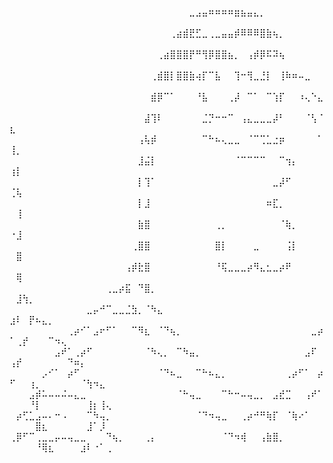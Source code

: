 ⠀⠀⠀⠀⠀⠀⠀⠀⠀⠀⠀⠀⠀⠀⠀⠀⠀⠀⠀⠀⠀⠀⠀⠀⠀⠀⠀⠀⣀⣠⣤⠶⠶⠶⠶⣶⣦⣤⣄⡀⠀⠀⠀⠀⠀⠀⠀⠀⠀⠀⠀⠀⠀⠀⠀⠀⠀⠀⠀⠀⠀⠀⠀⠀⠀
⠀⠀⠀⠀⠀⠀⠀⠀⠀⠀⠀⠀⠀⠀⠀⠀⠀⠀⠀⠀⠀⠀⠀⠀⠀⢀⣴⣾⣟⣋⣀⢀⣀⣤⣤⡾⠿⠿⠿⣿⣷⢦⡀⠀⠀⠀⠀⠀⠀⠀⠀⠀⠀⠀⠀⠀⠀⠀⠀⠀⠀⠀⠀⠀⠀
⠀⠀⠀⠀⠀⠀⠀⠀⠀⠀⠀⠀⠀⠀⠀⠀⠀⠀⠀⠀⠀⠀⠀⢀⣴⣿⣿⣿⡟⠛⢻⡿⣿⣿⣦⡀⠀⢠⡾⡿⠯⠽⢦⠀⠀⠀⠀⠀⠀⠀⠀⠀⠀⠀⠀⠀⠀⠀⠀⠀⠀⠀⠀⠀⠀
⠀⠀⠀⠀⠀⠀⠀⠀⠀⠀⠀⠀⠀⠀⠀⠀⠀⠀⠀⠀⠀⠀⢀⣾⣿⡇⣿⣿⣷⢴⡏⠉⣧⠀⠀⢹⠒⢻⣀⣘⡇⠀⢸⠷⠶⠤⣀⠀⠀⠀⠀⠀⠀⠀⠀⠀⠀⠀⠀⠀⠀⠀⠀⠀⠀
⠀⠀⠀⠀⠀⠀⠀⠀⠀⠀⠀⠀⠀⠀⠀⠀⠀⠀⠀⠀⠀⠀⣾⡿⠉⠁⠀⠀⠀⠘⣧⠀⠀⠀⢀⡼⠀⠉⠁⠀⠉⢱⡏⠀⠀⠰⢄⠑⣄⠀⠀⠀⠀⠀⠀⠀⠀⠀⠀⠀⠀⠀⠀⠀⠀
⠀⠀⠀⠀⠀⠀⠀⠀⠀⠀⠀⠀⠀⠀⠀⠀⠀⠀⠀⠀⠀⣼⢹⠇⠀⠀⠀⠀⠀⠀⣈⡙⠒⠒⠉⠀⢠⣄⣀⣀⣀⡼⠃⠀⠀⠀⠈⢣⠈⣆⠀⠀⠀⠀⠀⠀⠀⠀⠀⠀⠀⠀⠀⠀⠀
⠀⠀⠀⠀⠀⠀⠀⠀⠀⠀⠀⠀⠀⠀⠀⠀⠀⠀⠀⠀⢠⢧⡾⠀⠀⠀⠀⠀⠀⠀⠉⠓⠦⢄⣀⣀⠀⠈⠉⢉⣁⣐⡶⠀⠀⠀⠀⠀⠁⢸⡀⠀⠀⠀⠀⠀⠀⠀⠀⠀⠀⠀⠀⠀⠀
⠀⠀⠀⠀⠀⠀⠀⠀⠀⠀⠀⠀⠀⠀⠀⠀⠀⠀⠀⠀⣸⣬⡇⠀⠀⠀⠀⠀⠀⠀⠀⠀⠀⠀⠀⠈⠉⠉⠉⠉⠀⠀⠉⢲⡄⠀⠀⠀⠀⢰⡇⠀⠀⠀⠀⠀⠀⠀⠀⠀⠀⠀⠀⠀⠀
⠀⠀⠀⠀⠀⠀⠀⠀⠀⠀⠀⠀⠀⠀⠀⠀⠀⠀⠀⠀⡇⢹⠁⠀⠀⠀⠀⠀⠀⠀⠀⠀⠀⠀⠀⠀⠀⠀⠀⠀⠀⣀⡼⠋⠀⠀⠀⠀⠀⢈⢧⠀⠀⠀⠀⠀⠀⠀⠀⠀⠀⠀⠀⠀⠀
⠀⠀⠀⠀⠀⠀⠀⠀⠀⠀⠀⠀⠀⠀⠀⠀⠀⠀⠀⠀⡇⣸⠀⠀⠀⠀⠀⠀⠀⠀⠀⠀⠀⠀⠀⠀⠀⠀⠀⠀⠶⣏⡀⠀⠀⠀⠀⠀⠀⠀⢸⠀⠀⠀⠀⠀⠀⠀⠀⠀⠀⠀⠀⠀⠀
⠀⠀⠀⠀⠀⠀⠀⠀⠀⠀⠀⠀⠀⠀⠀⠀⠀⠀⠀⠀⣷⣿⠀⠀⠀⠀⠀⠀⠀⠀⠀⠀⢀⡀⠀⠀⠀⠀⠀⠀⠀⠀⠈⢷⡀⠀⠀⠀⠀⠐⣸⠀⠀⠀⠀⠀⠀⠀⠀⠀⠀⠀⠀⠀⠀
⠀⠀⠀⠀⠀⠀⠀⠀⠀⠀⠀⠀⠀⠀⠀⠀⠀⠀⠀⢀⣿⣿⠀⠀⠀⠀⠀⠀⠀⠀⠀⠀⣿⡇⠀⠀⠀⠀⣀⠀⠀⠀⠀⢨⡇⠀⠀⠀⠀⠀⣿⠀⠀⠀⠀⠀⠀⠀⠀⠀⠀⠀⠀⠀⠀
⠀⠀⠀⠀⠀⠀⠀⠀⠀⠀⠀⠀⠀⠀⠀⠀⠀⠀⢠⡾⣗⣿⠀⠀⠀⠀⠀⠀⠀⠀⠀⠀⠘⢯⣀⣀⣀⡴⠻⣄⣂⣀⡴⠟⠀⠀⠀⠀⠀⠀⢿⠀⠀⠀⠀⠀⠀⠀⠀⠀⠀⠀⠀⠀⠀
⠀⠀⠀⠀⠀⠀⠀⠀⠀⠀⠀⠀⠀⠀⠀⢀⣀⡴⣯⠀⠙⣿⡀⠀⠀⠀⠀⠀⠀⠀⠀⠀⠀⠀⠀⠀⠀⠀⠀⠀⠀⠀⠀⠀⠀⠀⠀⠀⠀⠀⣸⢳⡀⠀⠀⠀⠀⠀⠀⠀⠀⠀⠀⠀⠀
⠀⠀⠀⠀⠀⠀⠀⠀⠀⠀⠀⠀⣀⡤⠚⠉⣀⣀⣈⣳⡀⠈⠳⣄⠀⠀⠀⠀⠀⠀⠀⠀⠀⠀⠀⠀⠀⠀⠀⠀⠀⠀⠀⠀⠀⠀⠀⠀⠀⣰⠇⠀⡟⠦⣄⡀⠀⠀⠀⠀⠀⠀⠀⠀⠀
⠀⠀⠀⠀⠀⠀⠀⠀⠀⢀⡴⠊⠁⣠⠖⠋⠁⠀⠀⠉⠻⣆⠀⠈⠙⢦⡀⠀⠀⠀⠀⠀⠀⠀⠀⠀⠀⠀⠀⠀⠀⠀⠀⠀⠀⠀⠀⣀⡴⠁⢀⡞⠀⠀⠀⠉⠲⢄⠀⠀⠀⠀⠀⠀⠀
⠀⠀⠀⠀⠀⠀⠀⣠⠞⠁⢀⡴⠋⠀⠀⠀⠀⠀⠀⠀⠀⠈⠳⢄⡀⠀⠉⠳⣤⡀⠀⠀⠀⠀⠀⠀⠀⠀⠀⠀⠀⠀⠀⠀⠀⠀⣠⠏⠀⢠⡞⠀⠀⠀⠀⠀⠀⠀⠙⠶⡄⠀⠀⠀⠀
⠀⠀⠀⠀⠀⡠⠊⠁⠀⡴⠋⠀⠀⠀⠀⠀⠀⠀⠀⠀⠀⠀⠀⠈⠙⠦⣀⠀⠀⠉⠓⠦⣄⡀⠀⠀⠀⠀⠀⠀⠀⠀⠀⢀⡴⠋⠁⠀⡴⠋⠀⠀⢰⡀⠀⠀⠀⠀⠀⠀⠈⢳⠲⣄⠀
⠀⠀⠀⣠⡾⠥⠤⠤⠬⠤⣄⣀⠀⠀⠀⠀⠀⠀⠀⠀⠀⠀⠀⠀⠀⠀⠈⠓⢤⣀⠀⠀⠀⠉⠓⠒⠤⢤⣀⡀⠀⣠⣞⣉⠀⠀⢠⠞⠁⠀⠀⠀⠘⡇⠀⠀⠀⠀⠀⠀⠀⢸⡆⢸⢄
⠀⡴⢋⣁⣠⠤⠄⠒⠠⠀⠀⠀⠉⠳⢤⡀⠀⠀⠀⠀⠀⠀⠀⠀⠀⠀⠀⠀⠀⠈⠙⠲⢤⣀⠀⠀⢀⡴⠚⠛⢷⡏⠀⠈⢷⠔⠁⠀⠀⠀⠀⠀⠀⣿⣆⠀⠀⠀⠀⠀⠀⣸⠁⡸⠀
⢀⡿⠋⠉⢀⣀⣀⡤⠤⢤⣀⣀⠀⠀⠀⠙⢦⡀⠀⠀⠀⢀⡄⠀⠀⠀⠀⠀⠀⠀⠀⠀⠀⠈⠙⠲⢾⠀⠀⢠⣷⣿⡀⠀⠀⠀⠀⠀⠀⠀⠀⠀⠀⠘⢿⣆⠀⠀⠀⠀⣰⠇⠐⠁⢀

<!--
**fliposab/fliposab** is a ✨ _special_ ✨ repository because its `README.md` (this file) appears on your GitHub profile.

Here are some ideas to get you started:

- 🔭 I’m currently working on ...
- 🌱 I’m currently learning ...
- 👯 I’m looking to collaborate on ...
- 🤔 I’m looking for help with ...
- 💬 Ask me about ...
- 📫 How to reach me: ...
- 😄 Pronouns: ...
- ⚡ Fun fact: ...
-->
